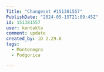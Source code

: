 ```yaml
---
Title: "Changeset #151381557"
PublishDate: "2024-05-15T21:09:45Z"
id: 151381557
user: kentakta
comment: update
created_by: iD 2.29.0
tags:
  - Montenegro
  - Podgorica

---
```

